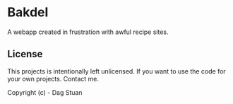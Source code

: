 # Bakdel

A webapp created in frustration with awful recipe sites.

## License

This projects is intentionally left unlicensed. If you want to use the code for your own projects. Contact me.

Copyright (c) - Dag Stuan